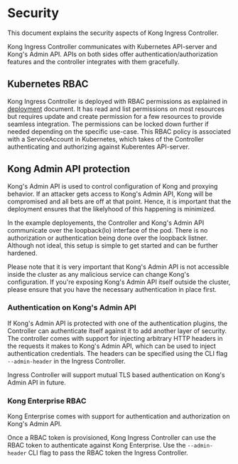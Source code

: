 # Security

This document explains the security aspects of Kong Ingress Controller.

Kong Ingress Controller communicates with Kubernetes API-server and Kong's
Admin API. APIs on both sides offer authentication/authorization features
and the controller integrates with them gracefully.

## Kubernetes RBAC

Kong Ingress Controller is deployed with RBAC permissions as explained in
[deployment](deployment.md) document.
It has read and list permissions on most resources but requires update
and create permission for a few resources to provide seamless integration.
The permissions can be locked down further if needed depending on the specific
use-case.
This RBAC policy is associated with a ServiceAccount in Kubernetes, which
takes of the Controller authenticating and authorizing against Kuberentes
API-server.

## Kong Admin API protection

Kong's Admin API is used to control configuration of Kong and proxying behavior.
If an attacker gets access to Kong's Admin API, Kong will be compromised
and all bets are off at that point. Hence, it is important that the deployment
ensures that the likelyhood of this happening is minimized.

In the example deployements, the Controller and Kong's Admin API communicate
over the loopback(lo) interface of the pod. There is no authorization or
authentication being done over the loopback listner.
Although not ideal, this setup is simple to get started and can be further
hardened.

Please note that it is very important that Kong's Admin API is not accessible
inside the cluster as any malicious service can change Kong's configuration.
If you're exposing Kong's Admin API itself outside the cluster, please ensure
that you have the necessary authentication in place first.

### Authentication on Kong's Admin API

If Kong's Admin API is protected with one of the authentication plugins,
the Controller can authenticate itself against it to add another layer of
security.
The controller comes with support for injecting arbitrary HTTP headers
in the requests it makes to Kong's Admin API, which can be used to inject
authentication credentials.
The headers can be specified using the CLI flag `--admin-header` in the Ingress
Controller.

Ingress Controller will support mutual TLS based authentication on Kong's Admin
API in future.

### Kong Enterprise RBAC

Kong Enterprise comes with support for authentication and authorization on
Kong's Admin API.

Once a RBAC token is provisioned, Kong Ingress Controller can use the RBAC
token to authenticate against Kong Enterprise. Use the `--admin-header` CLI
flag to pass the RBAC token the Ingress Controller.
